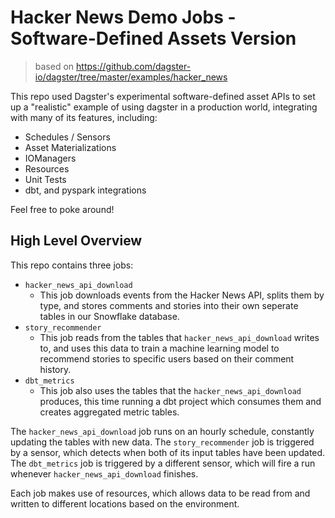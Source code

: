 # Hacker News Demo Jobs - Software-Defined Assets Version

> based on https://github.com/dagster-io/dagster/tree/master/examples/hacker_news

This repo used Dagster's experimental software-defined asset APIs to set up a "realistic" example of using dagster in a production world, integrating with
many of its features, including:

- Schedules / Sensors
- Asset Materializations
- IOManagers
- Resources
- Unit Tests
- dbt, and pyspark integrations

Feel free to poke around!

## High Level Overview

This repo contains three jobs:

- `hacker_news_api_download`
  - This job downloads events from the Hacker News API, splits them by type, and stores comments
    and stories into their own seperate tables in our Snowflake database.
- `story_recommender`
  - This job reads from the tables that `hacker_news_api_download` writes to, and uses this data
    to train a machine learning model to recommend stories to specific users based on their comment history.
- `dbt_metrics`
  - This job also uses the tables that the `hacker_news_api_download` produces, this time running a dbt
    project which consumes them and creates aggregated metric tables.

The `hacker_news_api_download` job runs on an hourly schedule, constantly updating the tables with new data.
The `story_recommender` job is triggered by a sensor, which detects when both of its input tables have been updated.
The `dbt_metrics` job is triggered by a different sensor, which will fire a run whenever `hacker_news_api_download` finishes.

Each job makes use of resources, which allows data to be read from and written to different locations based on the environment.
